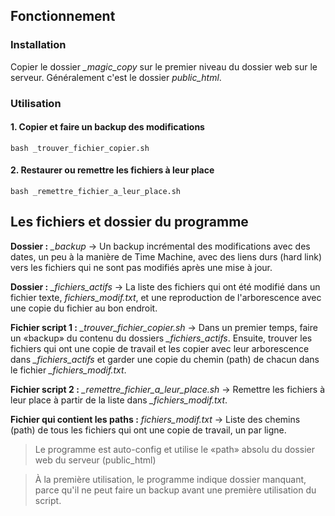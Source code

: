 ## Fonctionnement

### Installation

Copier le dossier *_magic_copy* sur le premier niveau du dossier web sur le serveur. Généralement c'est le dossier *public_html*.

### Utilisation

#### 1. Copier et faire un backup des modifications

```
bash _trouver_fichier_copier.sh
```

#### 2. Restaurer ou remettre les fichiers à leur place

```
bash _remettre_fichier_a_leur_place.sh
```


## Les fichiers et dossier du programme

**Dossier :** *_backup* &#x2192; Un backup incrémental des modifications avec des dates, un peu à la manière de Time Machine, avec des liens durs (hard link) vers les fichiers qui ne sont pas modifiés après une mise à jour.

**Dossier :** *_fichiers_actifs* &#x2192; La liste des fichiers qui ont été modifié dans un fichier texte, *_fichiers_modif.txt_*, et une reproduction de l'arborescence avec une copie du fichier au bon endroit.  

**Fichier script 1 :** *_trouver_fichier_copier.sh* &#x2192; Dans un premier temps, faire un «backup» du contenu du dossiers *_fichiers_actifs*. Ensuite, trouver les fichiers qui ont une copie de travail et les copier avec leur arborescence dans *_fichiers_actifs* et garder une copie du chemin (path) de chacun dans le fichier *_fichiers_modif.txt*. 

**Fichier script 2 :** *_remettre_fichier_a_leur_place.sh* &#x2192; Remettre les fichiers à leur place à partir de la liste dans *_fichiers_modif.txt*.

**Fichier qui contient les paths :** *fichiers_modif.txt* &#x2192; Liste des chemins (path) de tous les fichiers qui ont une copie de travail, un par ligne.

>Le programme est auto-config et utilise le «path» absolu du dossier web du serveur (public_html)

>À la première utilisation, le programme indique dossier manquant, parce qu'il ne peut faire un backup avant une première utilisation du script. 
